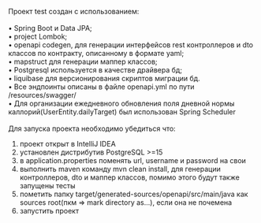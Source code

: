 Проект test создан с использованием:<br>
<br>
• Spring Boot и Data JPA;<br>
• project Lombok;<br>
• openapi codegen, для генерации интерфейсов rest контроллеров и dto классов по контракту, описанному в формате
yaml;<br>
• mapstruct для генерации маппер классов;<br>
• Postgresql используется в качестве драйвера бд;<br>
• liquibase для версионирования скриптов миграции бд.<br>
• Все эндпоинты описаны в файле openapi.yml по пути /resources/swagger/<br>
• Для организации ежедневного обновления поля дневной нормы каллорий(UserEntity.dailyTarget) был использован Spring Scheduler<br>
<br>
Для запуска проекта необходимо убедиться что:<br>

1) проект открыт в IntelliJ IDEA
2) установлен дистрибутив PostgreSQL >=15
3) в application.properties поменять url, username и password на свои
4) выполнить maven команду mvn clean install, для генерации контроллеров, dto и маппер классов, помимо этого будут также
   запущены тесты
5) пометить папку target/generated-sources/openapi/src/main/java как sources root(пкм => mark directory as...), если она
   не почемена<br>
6) запустить проект